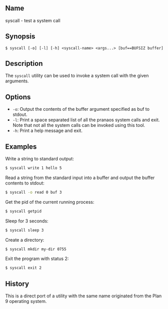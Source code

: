 ## Name

syscall - test a system call

## Synopsis

```**sh
$ syscall [-o] [-l] [-h] <syscall-name> <args...> [buf==BUFSIZ buffer]
```

## Description

The `syscall` utility can be used to invoke a system call with the given arguments.

## Options

* `-o`: Output the contents of the buffer argument specified as buf to stdout.
* `-l`: Print a space separated list of all the pranaos system calls and exit. Note that not all the system calls can be invoked using this tool.
* `-h`: Print a help message and exit.

## Examples

Write a string to standard output:

```sh
$ syscall write 1 hello 5
```

Read a string from the standard input into a buffer and output the buffer contents to stdout:

```sh
$ syscall -o read 0 buf 3
```

Get the pid of the current running process:

```sh
$ syscall getpid
```

Sleep for 3 seconds:

```sh
$ syscall sleep 3
```

Create a directory:

```sh
$ syscall mkdir my-dir 0755
```

Exit the program with status 2:

```sh
$ syscall exit 2
```

## History

This is a direct port of a utility with the same name originated from the Plan 9 operating system.

